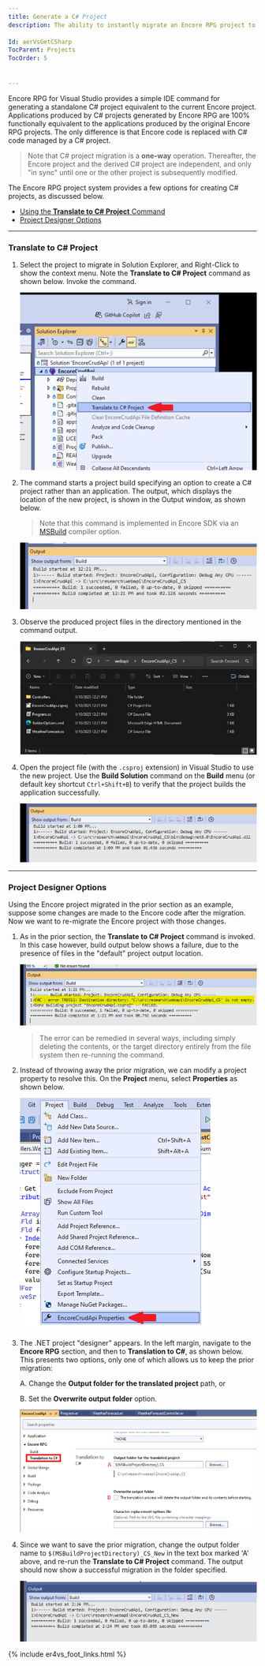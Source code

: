 ```yaml
---
title: Generate a C# Project
description: The ability to instantly migrate an Encore RPG project to a fully-functional C# project is one of Encore RPG's most important features. Encore RPG for Visual Studio provides a simple command and a few configurable options, which are discussed here.

Id: aerVsGetCSharp
TocParent: Projects
TocOrder: 5


---
```


Encore RPG for Visual Studio provides a simple IDE command for generating a standalone C# project equivalent to the current Encore project. Applications produced by C# projects generated by Encore RPG are 100% functionally equivalent to the applications produced by the original Encore RPG projects. The only difference is that Encore code is replaced with C# code managed by a C# project.

> Note that C# project migration is a **one-way** operation. Thereafter, the Encore project and the derived C# project are independent, and only "in sync" until one or the other project is subsequently modified.

The Encore RPG project system provides a few options for creating C# projects, as discussed below.

* [Using the **Translate to C# Project** Command](#translate-to-c-project)
* [Project Designer Options](#project-designer-options)

---
### Translate to C# Project

1. Select the project to migrate in Solution Explorer, and Right-Click to show the context menu. Note the **Translate to C# Project** command as shown below.  Invoke the command.

    ![Display the project context menu, and click the command.](images/TranslateToCSharp.png)

2. The command starts a project build specifying an option to create a C# project rather than an application. The output, which displays the location of the new project, is shown in the Output window, as shown below.

    > Note that this command is implemented in Encore SDK via an [MSBuild](https://learn.microsoft.com/en-us/visualstudio/msbuild/msbuild) compiler option.

    ![Observe the command result in the Output window.](images/TrekkerSuccessOutput.png)

3. Observe the produced project files in the directory mentioned in the command output.

    ![Windows Explorer view of the produced project directory.](images/TrekkerProducedFiles.png)

4. Open the project file (with the `.csproj` extension) in Visual Studio to use the new project. Use the **Build Solution** command on the **Build** menu (or default key shortcut `Ctrl+Shift+B`) to verify that the project builds the application successfully.

    ![Observing the migrated project build result.](images/MigrationSuccessOutput.png)

---
### Project Designer Options

Using the Encore project migrated in the prior section as an example, suppose some changes are made to the Encore code after the migration. Now we want to re-migrate the Encore project with those changes.

1. As in the prior section, the **Translate to C# Project** command is invoked. In this case however, build output below shows a failure, due to the presence of files in the "default" project output location.

    ![Translate to C# command fails due to non-empty directory.](images/TrekkerBlockedOutput.png)

    > The error can be remedied in several ways, including simply deleting the contents, or the target directory entirely from the file system then re-running the command. 

2. Instead of throwing away the prior migration, we can modify a project property to resolve this. On the **Project** menu, select **Properties** as shown below.

    ![Open the project designer.](images/GetProjectDesigner.png)

3. The .NET project "designer" appears. In the left margin, navigate to the **Encore RPG** section, and then to **Translation to C#**, as shown below. This presents two options, only one of which allows us to keep the prior migration:

    A. Change the **Output folder for the translated project** path, or

    B. Set the **Overwrite output folder** option.

    ![Options for handling translation output](images/TrekkerTargetOptions.png)

4. Since we want to save the prior migration, change the output folder name to `$(MSBuildProjectDirectory)_CS_New` in the text box marked 'A' above, and re-run the **Translate to C# Project** command.  The output should now show a successful migration in the folder specified.

    ![Successful migration output to the new output directory.](images/TrekkerNewProducedFiles.png)


{% include er4vs_foot_links.html %}